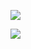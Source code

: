 ![](https://youpaiyun.zongqilive.cn/image/20200511190532.png)

![](https://youpaiyun.zongqilive.cn/image/20200511190603.png)

